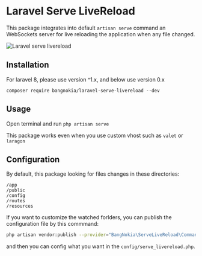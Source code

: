 # Laravel Serve LiveReload

This package integrates into default `artisan serve` command an WebSockets server for live reloading the application when any file changed.

![Laravel serve livereload](demo.gif)

## Installation

For laravel 8, please use version ^1.x, and below use version 0.x

`composer require bangnokia/laravel-serve-livereload --dev`



## Usage

Open terminal and run `php artisan serve`

This package works even when you use custom vhost such as `valet` or `laragon`

## Configuration

By default, this package looking for files changes in these directories:

```
/app
/public 
/config 
/routes 
/resources
```

If you want to customize the watched forlders, you can publish the configuration file by this commmand:

```bash
php artisan vendor:publish --provider="BangNokia\ServeLiveReload\CommandServiceProvider"
```

and then you can config what you want in the `config/serve_livereload.php`.

